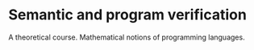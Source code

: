 # Semantic and program verification

A theoretical course. Mathematical notions of programming languages.

